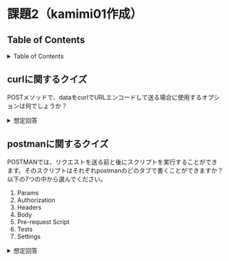 # 課題2（kamimi01作成）

## Table of Contents

<!-- START doctoc generated TOC please keep comment here to allow auto update -->
<!-- DON'T EDIT THIS SECTION, INSTEAD RE-RUN doctoc TO UPDATE -->
<details>
<summary>Table of Contents</summary>

- [curlに関するクイズ](#curl%E3%81%AB%E9%96%A2%E3%81%99%E3%82%8B%E3%82%AF%E3%82%A4%E3%82%BA)
- [postmanに関するクイズ](#postman%E3%81%AB%E9%96%A2%E3%81%99%E3%82%8B%E3%82%AF%E3%82%A4%E3%82%BA)

</details>
<!-- END doctoc generated TOC please keep comment here to allow auto update -->

## curlに関するクイズ

POSTメソッドで、dataをcurlでURLエンコードして送る場合に使用するオプションは何でしょうか？

<details><summary>想定回答</summary>
</details>

## postmanに関するクイズ

POSTMANでは、リクエストを送る前と後にスクリプトを実行することができます。そのスクリプトはそれぞれpostmanのどのタブで書くことができますか？
以下の7つの中から選んでください。
1. Params
2. Authorization
3. Headers
4. Body
5. Pre-request Script
6. Tests
7. Settings

<details><summary>想定回答</summary>

* リクエスト前：「」タブ
* リクエスト後：「」タブ
</details>